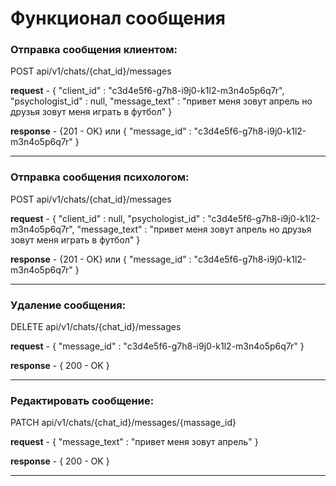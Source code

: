 ﻿# Функционал сообщения


### Отправка сообщения клиентом:

POST api/v1/chats/{chat_id}/messages

**request** - {
"client_id" : "c3d4e5f6-g7h8-i9j0-k1l2-m3n4o5p6q7r",
"psychologist_id" : null,
"message_text" : "привет меня зовут апрель но друзья зовут меня играть в футбол"
}

**response** - {201 - OK} или { "message_id" : "c3d4e5f6-g7h8-i9j0-k1l2-m3n4o5p6q7r" }

---

### Отправка сообщения психологом:

POST api/v1/chats/{chat_id}/messages

**request** - {
"client_id" : null,
"psychologist_id" : "c3d4e5f6-g7h8-i9j0-k1l2-m3n4o5p6q7r",
"message_text" : "привет меня зовут апрель но друзья зовут меня играть в футбол"
}

**response** - {201 - OK} или { "message_id" : "c3d4e5f6-g7h8-i9j0-k1l2-m3n4o5p6q7r" }

---

### Удаление сообщения:

DELETE api/v1/chats/{chat_id}/messages

**request** - { "message_id" : "c3d4e5f6-g7h8-i9j0-k1l2-m3n4o5p6q7r" }

**response** - { 200 - OK }

---

### Редактировать сообщение:

PATCH api/v1/chats/{chat_id}/messages/{massage_id}

**request** - {
"message_text" : "привет меня зовут апрель"
}

**response** - { 200 - OK }

---